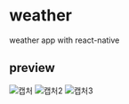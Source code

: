 # weather
weather app with react-native

## preview



![캡처](https://user-images.githubusercontent.com/62205797/87154413-25310600-c2f4-11ea-9903-20376c4c3a9e.PNG)
![캡처2](https://user-images.githubusercontent.com/62205797/87154871-ef405180-c2f4-11ea-90fb-bdda5054d531.PNG)
![캡처3](https://user-images.githubusercontent.com/62205797/87154428-282bf680-c2f4-11ea-9377-44197390c976.PNG)
